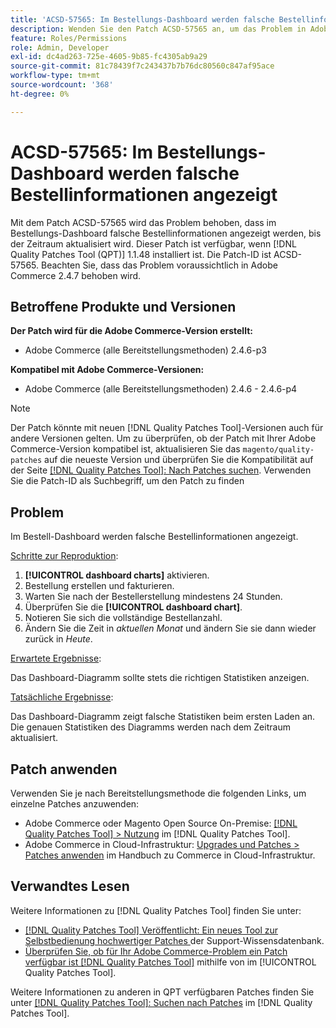 ```yaml
---
title: 'ACSD-57565: Im Bestellungs-Dashboard werden falsche Bestellinformationen angezeigt'
description: Wenden Sie den Patch ACSD-57565 an, um das Problem in Adobe Commerce zu beheben, bei dem im Bestell-Dashboard falsche Bestellinformationen angezeigt werden, bis der Zeitraum aktualisiert wird.
feature: Roles/Permissions
role: Admin, Developer
exl-id: dc4ad263-725e-4605-9b85-fc4305ab9a29
source-git-commit: 81c78439f7c243437b7b76dc80560c847af95ace
workflow-type: tm+mt
source-wordcount: '368'
ht-degree: 0%

---
```


# ACSD-57565: Im Bestellungs-Dashboard werden falsche Bestellinformationen angezeigt

Mit dem Patch ACSD-57565 wird das Problem behoben, dass im Bestellungs-Dashboard falsche Bestellinformationen angezeigt werden, bis der Zeitraum aktualisiert wird. Dieser Patch ist verfügbar, wenn [!DNL Quality Patches Tool (QPT)] 1.1.48 installiert ist. Die Patch-ID ist ACSD-57565. Beachten Sie, dass das Problem voraussichtlich in Adobe Commerce 2.4.7 behoben wird.

## Betroffene Produkte und Versionen

**Der Patch wird für die Adobe Commerce-Version erstellt:**

* Adobe Commerce (alle Bereitstellungsmethoden) 2.4.6-p3

**Kompatibel mit Adobe Commerce-Versionen:**

* Adobe Commerce (alle Bereitstellungsmethoden) 2.4.6 - 2.4.6-p4

>[!NOTE]
>
>Der Patch könnte mit neuen [!DNL Quality Patches Tool]-Versionen auch für andere Versionen gelten. Um zu überprüfen, ob der Patch mit Ihrer Adobe Commerce-Version kompatibel ist, aktualisieren Sie das `magento/quality-patches` auf die neueste Version und überprüfen Sie die Kompatibilität auf der Seite [[!DNL Quality Patches Tool]: Nach Patches suchen](https://experienceleague.adobe.com/tools/commerce-quality-patches/index.html?lang=de). Verwenden Sie die Patch-ID als Suchbegriff, um den Patch zu finden

## Problem

Im Bestell-Dashboard werden falsche Bestellinformationen angezeigt.

<u>Schritte zur Reproduktion</u>:

1. **[!UICONTROL dashboard charts]** aktivieren.
1. Bestellung erstellen und fakturieren.
1. Warten Sie nach der Bestellerstellung mindestens 24 Stunden.
1. Überprüfen Sie die **[!UICONTROL dashboard chart]**.
1. Notieren Sie sich die vollständige Bestellanzahl.
1. Ändern Sie die Zeit in *aktuellen Monat* und ändern Sie sie dann wieder zurück in *Heute*.

<u>Erwartete Ergebnisse</u>:

Das Dashboard-Diagramm sollte stets die richtigen Statistiken anzeigen.

<u>Tatsächliche Ergebnisse</u>:

Das Dashboard-Diagramm zeigt falsche Statistiken beim ersten Laden an. Die genauen Statistiken des Diagramms werden nach dem Zeitraum aktualisiert.

## Patch anwenden

Verwenden Sie je nach Bereitstellungsmethode die folgenden Links, um einzelne Patches anzuwenden:

* Adobe Commerce oder Magento Open Source On-Premise: [[!DNL Quality Patches Tool] > Nutzung](/help/tools/quality-patches-tool/usage.md) im [!DNL Quality Patches Tool].
* Adobe Commerce in Cloud-Infrastruktur: [Upgrades und Patches > Patches anwenden](https://experienceleague.adobe.com/docs/commerce-cloud-service/user-guide/develop/upgrade/apply-patches.html?lang=de) im Handbuch zu Commerce in Cloud-Infrastruktur.

## Verwandtes Lesen

Weitere Informationen zu [!DNL Quality Patches Tool] finden Sie unter:

* [[!DNL Quality Patches Tool] Veröffentlicht: Ein neues Tool zur Selbstbedienung hochwertiger Patches ](https://experienceleague.adobe.com/de/docs/commerce-knowledge-base/kb/announcements/commerce-announcements/magento-quality-patches-released-new-tool-to-self-serve-quality-patches) der Support-Wissensdatenbank.
* [Überprüfen Sie, ob für Ihr Adobe Commerce-Problem ein Patch verfügbar ist [!DNL Quality Patches Tool]](/help/tools/quality-patches-tool/patches-available-in-qpt/check-patch-for-magento-issue-with-magento-quality-patches.md) mithilfe von im [!UICONTROL Quality Patches Tool].


Weitere Informationen zu anderen in QPT verfügbaren Patches finden Sie unter [[!DNL Quality Patches Tool]: Suchen nach Patches](https://experienceleague.adobe.com/tools/commerce-quality-patches/index.html?lang=de) im [!DNL Quality Patches Tool].

